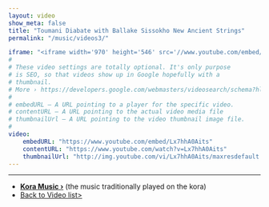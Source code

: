 ```yaml
---
layout: video
show_meta: false
title: "Toumani Diabate with Ballake Sissokho New Ancient Strings"
permalink: "/music/videos3/"

iframe: "<iframe width='970' height='546' src='//www.youtube.com/embed/Lx7hhA0Aits' frameborder='0' allowfullscreen></iframe>"
#
# These video settings are totally optional. It's only purpose
# is SEO, so that videos show up in Google hopefully with a 
# thumbnail.
# More › https://developers.google.com/webmasters/videosearch/schema?hl=en&rd=1
#
# embedURL – A URL pointing to a player for the specific video.
# contentURL – A URL pointing to the actual video media file
# thumbnailUrl – A URL pointing to the video thumbnail image file.
#
video:
    embedURL: "https://www.youtube.com/embed/Lx7hhA0Aits"
    contentURL: "https://www.youtube.com/watch?v=Lx7hhA0Aits"
    thumbnailUrl: "http://img.youtube.com/vi/Lx7hhA0Aits/maxresdefault.jpg"
---
```

---
<!--more-->

> 
- **<a href="{{ site.url }}{{ site.baseurl }}/music/koramusic/">Kora Music ›</a>** (the music traditionally played on the kora) 
-   <a href="{{ site.url }}{{ site.baseurl }}/music/videos/"> Back to Video list></a>
